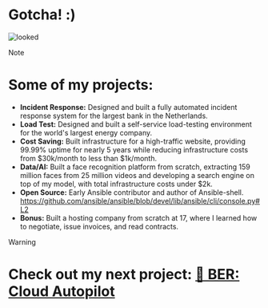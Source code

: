 # Gotcha! :)
![looked](https://github.com/user-attachments/assets/9f5063c5-5bde-4462-831c-4a969bce3304)


> [!NOTE]
> # Some of my projects:
> - **Incident Response:** Designed and built a fully automated incident response system for the largest bank in the Netherlands.
> - **Load Test:** Designed and built a self-service load-testing environment for the world's largest energy company.
> - **Cost Saving:** Built infrastructure for a high-traffic website, providing 99.99% uptime for nearly 5 years while reducing infrastructure costs from $30k/month to less than $1k/month.
> - **Data/AI:** Built a face recognition platform from scratch, extracting 159 million faces from 25 million videos and developing a search engine on top of my model, with total infrastructure costs under $2k.
> - **Open Source:** Early Ansible contributor and author of Ansible-shell.
https://github.com/ansible/ansible/blob/devel/lib/ansible/cli/console.py#L2
> - **Bonus:** Built a hosting company from scratch at 17, where I learned how to negotiate, issue invoices, and read contracts.



> [!WARNING]
>
>  # Check out my next project: [🐻 BER: Cloud Autopilot](https://ber.sh)
